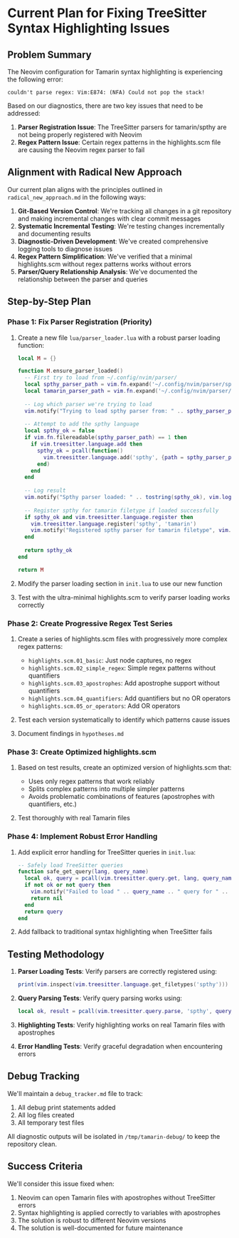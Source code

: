 # Current Plan for Fixing TreeSitter Syntax Highlighting Issues

## Problem Summary

The Neovim configuration for Tamarin syntax highlighting is experiencing the following error:
```
couldn't parse regex: Vim:E874: (NFA) Could not pop the stack!
```

Based on our diagnostics, there are two key issues that need to be addressed:

1. **Parser Registration Issue**: The TreeSitter parsers for tamarin/spthy are not being properly registered with Neovim
2. **Regex Pattern Issue**: Certain regex patterns in the highlights.scm file are causing the Neovim regex parser to fail

## Alignment with Radical New Approach

Our current plan aligns with the principles outlined in `radical_new_approach.md` in the following ways:

1. **Git-Based Version Control**: We're tracking all changes in a git repository and making incremental changes with clear commit messages
2. **Systematic Incremental Testing**: We're testing changes incrementally and documenting results
3. **Diagnostic-Driven Development**: We've created comprehensive logging tools to diagnose issues
4. **Regex Pattern Simplification**: We've verified that a minimal highlights.scm without regex patterns works without errors
5. **Parser/Query Relationship Analysis**: We've documented the relationship between the parser and queries

## Step-by-Step Plan

### Phase 1: Fix Parser Registration (Priority)

1. Create a new file `lua/parser_loader.lua` with a robust parser loading function:
   ```lua
   local M = {}
   
   function M.ensure_parser_loaded()
     -- First try to load from ~/.config/nvim/parser/
     local spthy_parser_path = vim.fn.expand('~/.config/nvim/parser/spthy/spthy.so')
     local tamarin_parser_path = vim.fn.expand('~/.config/nvim/parser/tamarin/tamarin.so')
     
     -- Log which parser we're trying to load
     vim.notify("Trying to load spthy parser from: " .. spthy_parser_path, vim.log.levels.DEBUG)
     
     -- Attempt to add the spthy language
     local spthy_ok = false
     if vim.fn.filereadable(spthy_parser_path) == 1 then
       if vim.treesitter.language.add then
         spthy_ok = pcall(function() 
           vim.treesitter.language.add('spthy', {path = spthy_parser_path})
         end)
       end
     end
     
     -- Log result
     vim.notify("Spthy parser loaded: " .. tostring(spthy_ok), vim.log.levels.DEBUG)
     
     -- Register spthy for tamarin filetype if loaded successfully
     if spthy_ok and vim.treesitter.language.register then
       vim.treesitter.language.register('spthy', 'tamarin')
       vim.notify("Registered spthy parser for tamarin filetype", vim.log.levels.DEBUG)
     end
     
     return spthy_ok
   end
   
   return M
   ```

2. Modify the parser loading section in `init.lua` to use our new function

3. Test with the ultra-minimal highlights.scm to verify parser loading works correctly

### Phase 2: Create Progressive Regex Test Series

1. Create a series of highlights.scm files with progressively more complex regex patterns:
   - `highlights.scm.01_basic`: Just node captures, no regex
   - `highlights.scm.02_simple_regex`: Simple regex patterns without quantifiers
   - `highlights.scm.03_apostrophes`: Add apostrophe support without quantifiers
   - `highlights.scm.04_quantifiers`: Add quantifiers but no OR operators
   - `highlights.scm.05_or_operators`: Add OR operators

2. Test each version systematically to identify which patterns cause issues

3. Document findings in `hypotheses.md`

### Phase 3: Create Optimized highlights.scm

1. Based on test results, create an optimized version of highlights.scm that:
   - Uses only regex patterns that work reliably
   - Splits complex patterns into multiple simpler patterns
   - Avoids problematic combinations of features (apostrophes with quantifiers, etc.)

2. Test thoroughly with real Tamarin files

### Phase 4: Implement Robust Error Handling

1. Add explicit error handling for TreeSitter queries in `init.lua`:
   ```lua
   -- Safely load TreeSitter queries
   function safe_get_query(lang, query_name)
     local ok, query = pcall(vim.treesitter.query.get, lang, query_name)
     if not ok or not query then
       vim.notify("Failed to load " .. query_name .. " query for " .. lang, vim.log.levels.WARN)
       return nil
     end
     return query
   end
   ```

2. Add fallback to traditional syntax highlighting when TreeSitter fails

## Testing Methodology

1. **Parser Loading Tests**: Verify parsers are correctly registered using:
   ```lua
   print(vim.inspect(vim.treesitter.language.get_filetypes('spthy')))
   ```

2. **Query Parsing Tests**: Verify query parsing works using:
   ```lua
   local ok, result = pcall(vim.treesitter.query.parse, 'spthy', query_text)
   ```

3. **Highlighting Tests**: Verify highlighting works on real Tamarin files with apostrophes

4. **Error Handling Tests**: Verify graceful degradation when encountering errors

## Debug Tracking

We'll maintain a `debug_tracker.md` file to track:

1. All debug print statements added
2. All log files created
3. All temporary test files

All diagnostic outputs will be isolated in `/tmp/tamarin-debug/` to keep the repository clean.

## Success Criteria

We'll consider this issue fixed when:

1. Neovim can open Tamarin files with apostrophes without TreeSitter errors
2. Syntax highlighting is applied correctly to variables with apostrophes
3. The solution is robust to different Neovim versions
4. The solution is well-documented for future maintenance 